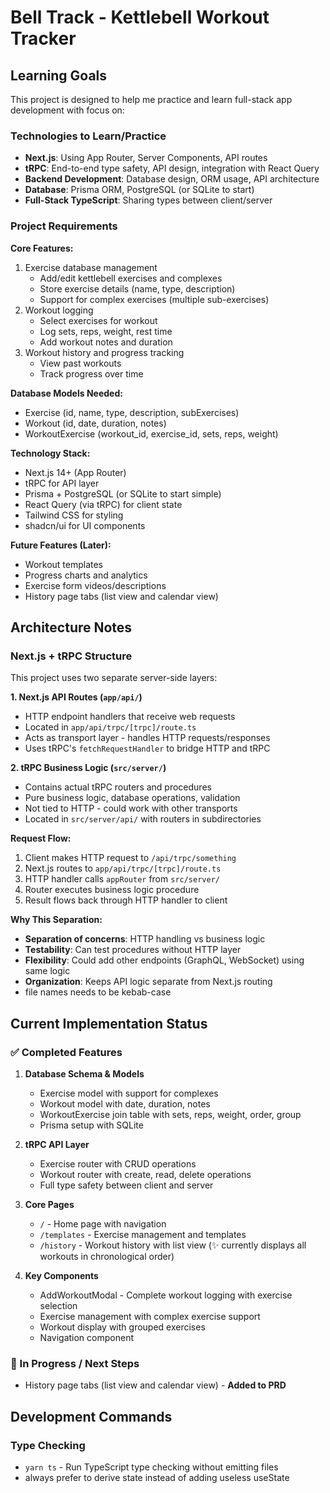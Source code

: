 # Bell Track - Kettlebell Workout Tracker

## Learning Goals

This project is designed to help me practice and learn full-stack app development with focus on:

### Technologies to Learn/Practice
- **Next.js**: Using App Router, Server Components, API routes
- **tRPC**: End-to-end type safety, API design, integration with React Query
- **Backend Development**: Database design, ORM usage, API architecture
- **Database**: Prisma ORM, PostgreSQL (or SQLite to start)
- **Full-Stack TypeScript**: Sharing types between client/server

### Project Requirements

**Core Features:**
1. Exercise database management
   - Add/edit kettlebell exercises and complexes
   - Store exercise details (name, type, description)
   - Support for complex exercises (multiple sub-exercises)
2. Workout logging
   - Select exercises for workout
   - Log sets, reps, weight, rest time
   - Add workout notes and duration
3. Workout history and progress tracking
   - View past workouts
   - Track progress over time

**Database Models Needed:**
- Exercise (id, name, type, description, subExercises)
- Workout (id, date, duration, notes)
- WorkoutExercise (workout_id, exercise_id, sets, reps, weight)

**Technology Stack:**
- Next.js 14+ (App Router)
- tRPC for API layer
- Prisma + PostgreSQL (or SQLite to start simple)
- React Query (via tRPC) for client state
- Tailwind CSS for styling
- shadcn/ui for UI components

**Future Features (Later):**
- Workout templates
- Progress charts and analytics
- Exercise form videos/descriptions
- History page tabs (list view and calendar view)

## Architecture Notes

### Next.js + tRPC Structure
This project uses two separate server-side layers:

**1. Next.js API Routes (`app/api/`)**
- HTTP endpoint handlers that receive web requests
- Located in `app/api/trpc/[trpc]/route.ts`
- Acts as transport layer - handles HTTP requests/responses
- Uses tRPC's `fetchRequestHandler` to bridge HTTP and tRPC

**2. tRPC Business Logic (`src/server/`)**
- Contains actual tRPC routers and procedures
- Pure business logic, database operations, validation
- Not tied to HTTP - could work with other transports
- Located in `src/server/api/` with routers in subdirectories

**Request Flow:**
1. Client makes HTTP request to `/api/trpc/something`
2. Next.js routes to `app/api/trpc/[trpc]/route.ts`
3. HTTP handler calls `appRouter` from `src/server/`
4. Router executes business logic procedure
5. Result flows back through HTTP handler to client

**Why This Separation:**
- **Separation of concerns**: HTTP handling vs business logic
- **Testability**: Can test procedures without HTTP layer
- **Flexibility**: Could add other endpoints (GraphQL, WebSocket) using same logic
- **Organization**: Keeps API logic separate from Next.js routing
- file names needs to be kebab-case

## Current Implementation Status

### ✅ Completed Features
1. **Database Schema & Models**
   - Exercise model with support for complexes
   - Workout model with date, duration, notes
   - WorkoutExercise join table with sets, reps, weight, order, group
   - Prisma setup with SQLite

2. **tRPC API Layer**
   - Exercise router with CRUD operations
   - Workout router with create, read, delete operations
   - Full type safety between client and server

3. **Core Pages**
   - `/` - Home page with navigation
   - `/templates` - Exercise management and templates
   - `/history` - Workout history with list view (✨ currently displays all workouts in chronological order)

4. **Key Components**
   - AddWorkoutModal - Complete workout logging with exercise selection
   - Exercise management with complex exercise support
   - Workout display with grouped exercises
   - Navigation component

### 🚧 In Progress / Next Steps
- History page tabs (list view and calendar view) - **Added to PRD**

## Development Commands

### Type Checking
- `yarn ts` - Run TypeScript type checking without emitting files
- always prefer to derive state instead of adding useless useState